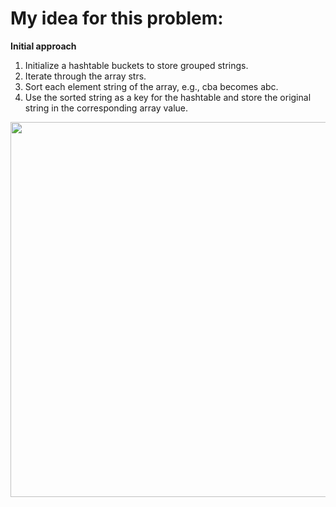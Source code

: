 # My idea for this problem:

**Initial approach**
1. Initialize a hashtable buckets to store grouped strings.
2. Iterate through the array strs.
3. Sort each element string of the array, e.g., cba becomes abc.
4. Use the sorted string as a key for the hashtable and store the original string in the corresponding array value.

<img width="600" src="https://github.com/jacklam718/algo/assets/5494638/a769d71a-7801-47e9-ae26-eb8f69a9bd9f"/>
